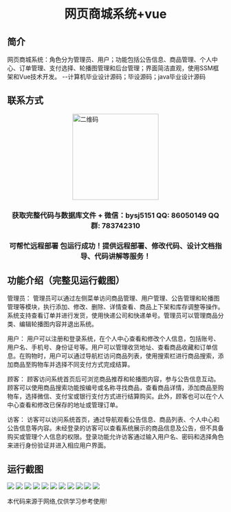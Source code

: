 <p><h1 align="center">网页商城系统+vue</h1></p>

## 简介
网页商城系统：角色分为管理员、用户；功能包括公告信息、商品管理、个人中心、订单管理、支付选择、轮播图管理和后台管理；界面简洁直观，使用SSM框架和Vue技术开发。    --计算机毕业设计源码；毕设源码；java毕业设计源码


## 联系方式
<img src="https://bs-1329754181.cos.ap-shanghai.myqcloud.com/wx.jpg" alt="二维码" style="display: block; margin: 0 auto;" width="200px">
<p><h3 align="center">获取完整代码与数据库文件 + 微信：bysj5151 QQ: 86050149 QQ群: 783742310</h3></p>
<p><h3 align="center">可帮忙远程部署 包运行成功！提供远程部署、修改代码、设计文档指导、代码讲解等服务！</h3></p>

## 功能介绍（完整见运行截图）
管理员： 管理员可以通过左侧菜单访问商品管理、用户管理、公告管理和轮播图管理等模块，执行添加、修改、删除、详情查看、商品上下架和库存调整等操作。系统支持查看订单并进行发货，使用快递公司和快递单号。管理员可以管理商品分类、编辑轮播图内容并退出系统。

用户： 用户可以注册和登录系统，在个人中心查看和修改个人信息，包括账号、用户名、手机号、身份证号等。用户可以管理收货地址、查看商品收藏和订单信息。在购物时，用户可以通过导航栏访问商品列表，使用搜索栏进行商品搜索，添加商品至购物车并选择不同支付方式完成结算。

顾客： 顾客访问系统首页后可浏览商品推荐和轮播图内容，参与公告信息互动。顾客可以使用商品搜索功能按编号或名称寻找商品，查看商品详情，添加商品至购物车，选择微信、支付宝或银行支付方式进行结算购买。此外，顾客也可以在个人中心查看和修改已保存的地址或管理订单。

访客： 访客可以访问系统首页，通过导航观看公告信息、商品列表、个人中心和公告信息等内容。未经登录的访客可以查看系统展示的商品信息及公告，但不具备购买或管理个人信息的权限。登录功能允许访客通过输入用户名、密码和选择角色来进行身份验证并进入相应用户界面。


## 运行截图
![](https://bs-1329754181.cos.ap-shanghai.myqcloud.com/ssm/WebMallSystem/img/001.jpg)
![](https://bs-1329754181.cos.ap-shanghai.myqcloud.com/ssm/WebMallSystem/img/002.jpg)
![](https://bs-1329754181.cos.ap-shanghai.myqcloud.com/ssm/WebMallSystem/img/003.jpg)
![](https://bs-1329754181.cos.ap-shanghai.myqcloud.com/ssm/WebMallSystem/img/004.jpg)
![](https://bs-1329754181.cos.ap-shanghai.myqcloud.com/ssm/WebMallSystem/img/005.jpg)
![](https://bs-1329754181.cos.ap-shanghai.myqcloud.com/ssm/WebMallSystem/img/006.jpg)
![](https://bs-1329754181.cos.ap-shanghai.myqcloud.com/ssm/WebMallSystem/img/007.jpg)
![](https://bs-1329754181.cos.ap-shanghai.myqcloud.com/ssm/WebMallSystem/img/008.jpg)
![](https://bs-1329754181.cos.ap-shanghai.myqcloud.com/ssm/WebMallSystem/img/009.jpg)
![](https://bs-1329754181.cos.ap-shanghai.myqcloud.com/ssm/WebMallSystem/img/010.jpg)
![](https://bs-1329754181.cos.ap-shanghai.myqcloud.com/ssm/WebMallSystem/img/011.jpg)

<p>本代码来源于网络,仅供学习参考使用!</p>
